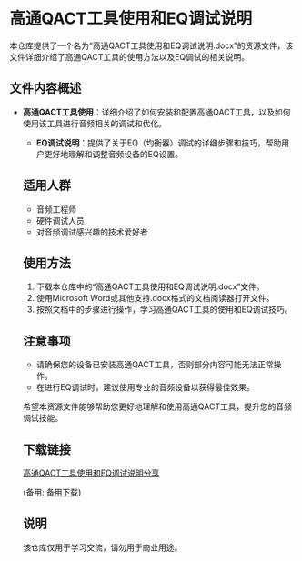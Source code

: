 # 高通QACT工具使用和EQ调试说明

本仓库提供了一个名为“高通QACT工具使用和EQ调试说明.docx”的资源文件，该文件详细介绍了高通QACT工具的使用方法以及EQ调试的相关说明。

## 文件内容概述

- **高通QACT工具使用**：详细介绍了如何安装和配置高通QACT工具，以及如何使用该工具进行音频相关的调试和优化。

  - **EQ调试说明**：提供了关于EQ（均衡器）调试的详细步骤和技巧，帮助用户更好地理解和调整音频设备的EQ设置。

  ## 适用人群

  - 音频工程师
  - 硬件调试人员
  - 对音频调试感兴趣的技术爱好者

  ## 使用方法

  1. 下载本仓库中的“高通QACT工具使用和EQ调试说明.docx”文件。
  2. 使用Microsoft Word或其他支持.docx格式的文档阅读器打开文件。
  3. 按照文档中的步骤进行操作，学习高通QACT工具的使用和EQ调试技巧。

  ## 注意事项

  - 请确保您的设备已安装高通QACT工具，否则部分内容可能无法正常操作。
  - 在进行EQ调试时，建议使用专业的音频设备以获得最佳效果。

  希望本资源文件能够帮助您更好地理解和使用高通QACT工具，提升您的音频调试技能。

  ## 下载链接
  [高通QACT工具使用和EQ调试说明分享](https://pan.quark.cn/s/322823ae04d1) 

  (备用: [备用下载](https://pan.baidu.com/s/1cGuqPSBPKPyGKsI_2rN6cg?pwd=1234))

  ## 说明

  该仓库仅用于学习交流，请勿用于商业用途。
